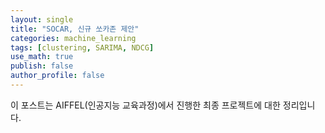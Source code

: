 ```yaml
---
layout: single
title: "SOCAR, 신규 쏘카존 제안"
categories: machine_learning
tags: [clustering, SARIMA, NDCG]
use_math: true
publish: false
author_profile: false
---
```


이 포스트는 AIFFEL(인공지능 교육과정)에서 진행한 최종 프로젝트에 대한 정리입니다.
